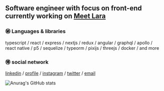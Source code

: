 ## Software engineer with focus on front-end currently working on [Meet Lara](https://meetlara.ai/)

### ㊙️ Languages & libraries

typescript / react / express / nextjs / redux / angular / graphql / apollo / react native / p5 / sequelize / typeorm / pixijs / threejs / docker / and more

### 🉐 social network

[linkedin](https://www.linkedin.com/in/polbac/) / [profile](https://polbac.site/) / [instagram](https://www.instagram.com/polbac_______/) / [twitter](https://twitter.com/polbac) / [email](mailto:polbac@gmail.com)

![Anurag's GitHub stats](https://github-readme-stats.vercel.app/api?username=polbac&show_icons=true&theme=radical)




